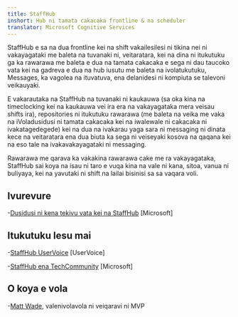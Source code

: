```yaml
---
title: StaffHub
inshort: Hub ni tamata cakacaka frontline & na scheduler
translator: Microsoft Cognitive Services
---
```


StaffHub e sa na dua frontline kei na shift vakailesilesi ni tikina nei ni vakayagataki me baleta na tuvanaki ni, veitaratara, kei na dina ni itukutuku ga ka rawarawa me baleta e dua na tamata cakacaka e sega ni dau taucoko vata kei na gadreva e dua na hub iusutu me baleta na ivolatukutuku, Messages, ka vagolea na ituvatuva, ena delanidesi ni kompiuta se talevoni veikauyaki.

E vakarautaka na StaffHub na tuvanaki ni kaukauwa (sa oka kina na timeclocking kei na kaukauwa vei ira era na vakayagataka mera veisau shifts ira), repositories ni itukutuku rawarawa (me baleta na veika me vaka na iVoladusidusi ni tamata cakacaka kei na iwalewale ni cakacaka ni ivakatagedegede) kei na dua na ivakarau yaga sara ni messaging ni dinata kece na veitaratara ena dua biuta ka sega ni veiseyaki kosova na qaqana kei na eso tale na ivakavakayagataki ni messaging. 

Rawarawa me qarava ka vakakina rawarawa cake me ra vakayagataka, StaffHub sai koya na isau ni taro e vuqa kina na vale ni kana, sitoa, vanua ni buliyaya, kei na yavutaki ni shift na lailai bisinisi sa sa vaqara voli.

Ivurevure
---------

-[Dusidusi ni kena tekivu vata kei na StaffHub](https://support.office.com/en-us/article/getting-started-with-microsoft-staffhub-92e9480f-0a37-47d2-ac96-2d11ee5f0656)
    \[Microsoft\]


Itukutuku lesu mai
---------

-[StaffHub UserVoice](https://staffhub.uservoice.com/forums/323718-general)
    \[UserVoice\]

-[StaffHub ena TechCommunity](https://techcommunity.microsoft.com/t5/Microsoft-StaffHub/ct-p/StaffHub)
    \[Microsoft\]

O koya e vola
---------

-[Matt Wade](https://www.linkedin.com/in/thatmattwade/), valenivolavola ni veiqaravi ni MVP

